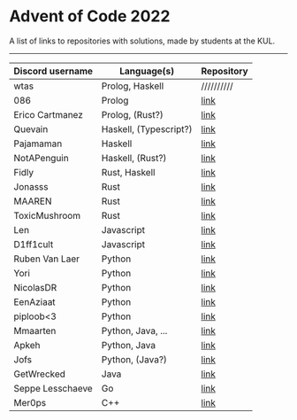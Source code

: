 # Advent of Code 2022

A list of links to repositories with solutions, made by students at the KUL.

---

| Discord username     | Language(s)                 | Repository |
|----------------------|-----------------------------|------------|
| wtas                 | Prolog, Haskell             | ////////// |
| 086                  | Prolog                      | [link](https://github.com/zeroeightysix/aoc-2022) |
| Erico Cartmanez      | Prolog, (Rust?)             | [link](https://github.com/exur00/aoc2022) |
| Quevain              | Haskell, (Typescript?)      | [link](https://github.com/KevinVde-dev/aoc-2022) |
| Pajamaman            | Haskell                     | [link](https://github.com/pajamaman18/AoC-2022-haskell) |
| NotAPenguin          | Haskell, (Rust?)            | [link](https://github.com/NotAPenguin0/aoc2022) |
| Fidly                | Rust, Haskell               | [link](https://github.com/benfidlers/AoC) |
| Jonasss              | Rust                        | [link](https://github.com/JonasssC/AoC-Rust) |
| MAAREN               | Rust                        | [link](https://github.com/mhkdepauw/aoc_2022) |
| ToxicMushroom        | Rust                        | [link](https://github.com/ToxicMushroom/aoc-2022-rust) |
| Len                  | Javascript                  | [link](https://github.com/LenC08/AoC2022) |
| D1ff1cult            | Javascript                  | [link](https://github.com/d1ff1cult0/aoc2022) |
| Ruben Van Laer       | Python                      | [link](https://github.com/ruben-vl/aoc-2022) |
| Yori                 | Python                      | [link](https://github.com/YoriVerbist/aoc) |
| NicolasDR            | Python                      | [link](https://github.com/Nideroo/aoc_2022) |
| EenAziaat            | Python                      | [link](https://github.com/NickHemerycke/Aoc-2022) |
| piploob<3            | Python                      | [link](https://github.com/iremkose38/aoc2022) |
| Mmaarten             | Python, Java, ...           | [link](https://github.com/Mmaarten23/aoc) |
| Apkeh                | Python, Java                | [link](https://github.com/Apkeh/AoC-2022) |
| Jofs                 | Python, (Java?)             | [link](https://github.com/JensNys/aoc2022) |
| GetWrecked           | Java                        | [link](https://github.com/MatzHilven/aoc-2022) |
| Seppe Lesschaeve     | Go                          | [link](https://github.com/SeppeLesschaeve/aoc2022) |
| Mer0ps               | C++                         | [link](https://github.com/BramHamaekers/aoc-2022) |
